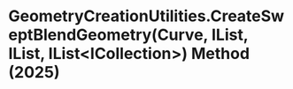 # GeometryCreationUtilities.CreateSweptBlendGeometry(Curve, IList<Double>, IList<CurveLoop>, IList<ICollection<VertexPair>>) Method (2025)

﻿